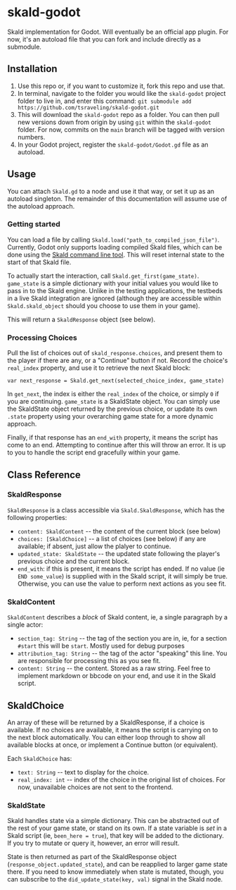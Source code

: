 # skald-godot

Skald implementation for Godot. Will eventually be an official app plugin. For now, it's an autoload file that you can fork and include directly as a submodule.

## Installation

1. Use this repo or, if you want to customize it, fork this repo and use that.
2. In terminal, navigate to the folder you would like the `skald-godot` project folder to live in, and enter this command:
	`git submodule add https://github.com/tsraveling/skald-godot.git`
3. This will download the `skald-godot` repo as a folder. You can then pull new versions down from origin by using `git` within the `skald-godot` folder. For now, commits on the `main` branch will be tagged with version numbers.
4. In your Godot project, register the `skald-godot/Godot.gd` file as an autoload.

## Usage

You can attach `Skald.gd` to a node and use it that way, or set it up as an autoload singleton. The remainder of this documentation will assume use of the autoload approach.

### Getting started

You can load a file by calling `Skald.load("path_to_compiled_json_file")`. Currently, Godot only supports loading compiled Skald files, which can be done using the [Skald command line tool](https://www.npmjs.com/package/skald-compile). This will reset internal state to the start of that Skald file.

To actually start the interaction, call `Skald.get_first(game_state)`. `game_state` is a simple dictionary with your initial values you would like to pass in to the Skald engine. Unlike in the testing applications, the testbeds in a live Skald integration are ignored (although they are accessible within `Skald.skald_object` should you choose to use them in your game).

This will return a `SkaldResponse` object (see below).

### Processing Choices

Pull the list of choices out of `skald_response.choices`, and present them to the player if there are any, or a "Continue" button if not. Record the choice's `real_index` property, and use it to retrieve the next Skald block:

```
var next_response = Skald.get_next(selected_choice_index, game_state)
```

In `get_next`, the index is either the `real_index` of the choice, or simply `0` if you are continuing. `game_state` is a SkaldState object. You can simply use the SkaldState object returned by the previous choice, or update its own `.state` property using your overarching game state for a more dynamic approach.

Finally, if that response has an `end_with` property, it means the script has come to an end. Attempting to continue after this will throw an error. It is up to you to handle the script end gracefully within your game.

## Class Reference

### SkaldResponse

`SkaldResponse` is a class accessible via `Skald.SkaldResponse`, which has the following properties:

- `content: SkaldContent` -- the content of the current block (see below)
- `choices: [SkaldChoice]` -- a list of choices (see below) if any are available; if absent, just allow the plalyer to continue.
- `updated_state: SkaldState` -- the updated state following the player's previous choice and the current block.
- `end_with`: if this is present, it means the script has ended. If no value (ie `END some_value`) is supplied with in the Skald script, it will simply be true. Otherwise, you can use the value to perform next actions as you see fit.

### SkaldContent

`SkaldContent` describes a *block* of Skald content, ie, a single paragraph by a single actor:

- `section_tag: String` -- the tag of the section you are in, ie, for a section `#start` this will be `start`. Mostly used for debug purposes
- `attribution_tag: String` -- the tag of the actor "speaking" this line. You are responsible for processing this as you see fit.
- `content: String` -- the content. Stored as a raw string. Feel free to implement markdown or bbcode on your end, and use it in the Skald script.

## SkaldChoice

An array of these will be returned by a SkaldResponse, if a choice is available. If no choices are available, it means the script is carrying on to the next block automatically. You can either loop through to show all available blocks at once, or implement a Continue button (or equivalent).

Each `SkaldChoice` has:

- `text: String` -- text to display for the choice.
- `real_index: int` -- index of the choice in the original list of choices. For now, unavailable choices are not sent to the frontend.

### SkaldState

Skald handles state via a simple dictionary. This can be abstracted out of the rest of your game state, or stand on its own. If a state variable is *set* in a Skald script (ie, `been_here = true`), that key will be added to the dictionary. If you try to mutate or query it, however, an error will result.

State is then returned as part of the SkaldResponse object (`response_object.updated_state`), and can be reapplied to larger game state there. If you need to know immediately when state is mutated, though, you can subscribe to the `did_update_state(key, val)` signal in the Skald node.